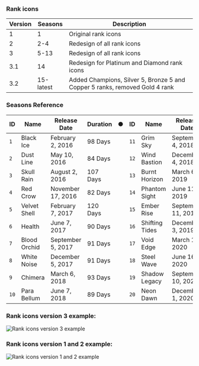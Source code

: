 ### Rank icons

| Version | Seasons   | Description                                                                 |
| ------- | --------- | --------------------------------------------------------------------------- |
| 1       | 1         | Original rank icons                                                         |
| 2       | 2-4       | Redesign of all rank icons                                                  |
| 3       | 5-13      | Redesign of all rank icons                                                  |
| 3.1     | 14        | Redesign for Platinum and Diamond rank icons                                |
| 3.2     | 15-latest | Added Champions, Silver 5, Bronze 5 and Copper 5 ranks, removed Gold 4 rank |

### Seasons Reference

<!-- START_SECTION:SEASONS_TABLE -->

| ID   | Name         | Release Date      | Duration | ● | ID   | Name           | Release Date       | Duration |
| ---- | ------------ | ----------------- | -------- | - | ---- | -------------- | ------------------ | -------- |
| `1`  | Black Ice    | February 2, 2016  | 98 Days  |   | `11` | Grim Sky       | September 4, 2018  | 91 Days  |
| `2`  | Dust Line    | May 10, 2016      | 84 Days  |   | `12` | Wind Bastion   | December 4, 2018   | 92 Days  |
| `3`  | Skull Rain   | August 2, 2016    | 107 Days |   | `13` | Burnt Horizon  | March 6, 2019      | 97 Days  |
| `4`  | Red Crow     | November 17, 2016 | 82 Days  |   | `14` | Phantom Sight  | June 11, 2019      | 92 Days  |
| `5`  | Velvet Shell | February 7, 2017  | 120 Days |   | `15` | Ember Rise     | September 11, 2019 | 83 Days  |
| `6`  | Health       | June 7, 2017      | 90 Days  |   | `16` | Shifting Tides | December 3, 2019   | 98 Days  |
| `7`  | Blood Orchid | September 5, 2017 | 91 Days  |   | `17` | Void Edge      | March 10, 2020     | 98 Days  |
| `8`  | White Noise  | December 5, 2017  | 91 Days  |   | `18` | Steel Wave     | June 16, 2020      | 86 Days  |
| `9`  | Chimera      | March 6, 2018     | 93 Days  |   | `19` | Shadow Legacy  | September 10, 2020 | 82 Days  |
| `10` | Para Bellum  | June 7, 2018      | 89 Days  |   | `20` | Neon Dawn      | December 1, 2020   |          |

<!-- END_SECTION:SEASONS_TABLE -->

### Rank icons version 3 example:
![Rank icons version 3 example](https://i.imgur.com/96fSFXO.png)

### Rank icons version 1 and 2 example:
![Rank icons version 1 and 2 example](https://i.imgur.com/Han0cNm.jpg)
